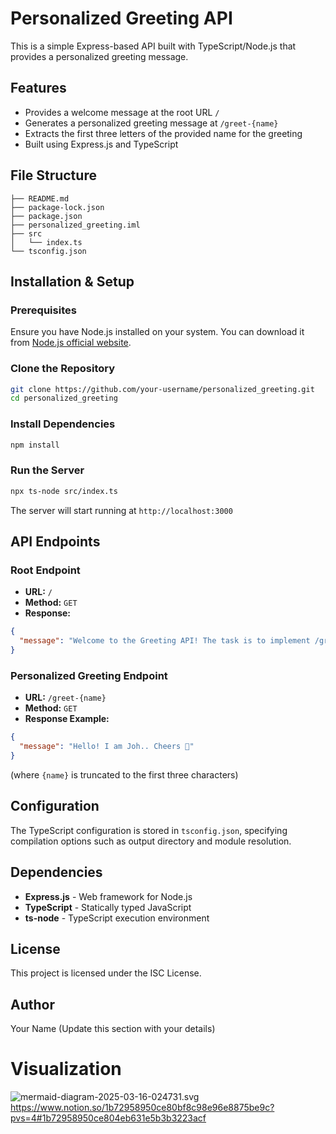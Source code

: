 # Personalized Greeting API

This is a simple Express-based API built with TypeScript/Node.js that provides a personalized greeting message.

## Features

- Provides a welcome message at the root URL `/`
- Generates a personalized greeting message at `/greet-{name}`
- Extracts the first three letters of the provided name for the greeting
- Built using Express.js and TypeScript

## File Structure

```
├── README.md
├── package-lock.json
├── package.json
├── personalized_greeting.iml
├── src
│   └── index.ts
└── tsconfig.json

```

## Installation & Setup

### Prerequisites

Ensure you have Node.js installed on your system. You can download it from [Node.js official website](https://nodejs.org/).

### Clone the Repository

```bash
git clone https://github.com/your-username/personalized_greeting.git
cd personalized_greeting

```

### Install Dependencies

```bash
npm install

```

### Run the Server

```bash
npx ts-node src/index.ts

```

The server will start running at `http://localhost:3000`

## API Endpoints

### Root Endpoint

- **URL:** `/`
- **Method:** `GET`
- **Response:**

```json
{
  "message": "Welcome to the Greeting API! The task is to implement /greet-{name} to get a personalized greeting."
}

```

### Personalized Greeting Endpoint

- **URL:** `/greet-{name}`
- **Method:** `GET`
- **Response Example:**

```json
{
  "message": "Hello! I am Joh.. Cheers 🥂"
}

```

(where `{name}` is truncated to the first three characters)

## Configuration

The TypeScript configuration is stored in `tsconfig.json`, specifying compilation options such as output directory and module resolution.

## Dependencies

- **Express.js** - Web framework for Node.js
- **TypeScript** - Statically typed JavaScript
- **ts-node** - TypeScript execution environment

## License

This project is licensed under the ISC License.

## Author

Your Name (Update this section with your details)

# Visualization

![mermaid-diagram-2025-03-16-024731.svg](attachment:73493038-97be-4435-88cd-062ccd59f769:mermaid-diagram-2025-03-16-024731.svg)
https://www.notion.so/1b72958950ce80bf8c98e96e8875be9c?pvs=4#1b72958950ce804eb631e5b3b3223acf
